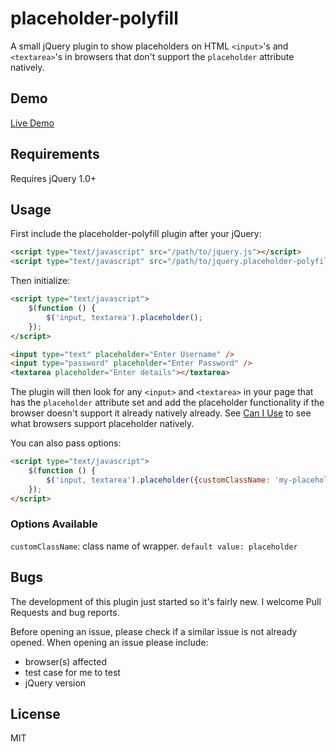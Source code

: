 placeholder-polyfill
====================

A small jQuery plugin to show placeholders on HTML `<input>`'s and `<textarea>`'s in browsers that don't support the `placeholder` attribute natively.

## Demo
[Live Demo](http://amerikan.github.io/placeholder-polyfill)

## Requirements

Requires jQuery 1.0+

## Usage

First include the placeholder-polyfill plugin after your jQuery:

```html
<script type="text/javascript" src="/path/to/jquery.js"></script>
<script type="text/javascript" src="/path/to/jquery.placeholder-polyfill.js"></script>
```

Then initialize:

```html
<script type="text/javascript">
    $(function () {
        $('input, textarea').placeholder();
    });
</script>
```

```html
<input type="text" placeholder="Enter Username" />
<input type="password" placeholder="Enter Password" />
<textarea placeholder="Enter details"></textarea>
```

The plugin will then look for any `<input>` and `<textarea>` in your page that has the `placeholder` attribute set and add the placeholder functionality if the browser doesn't support it already natively already. See [Can I Use](http://caniuse.com/#feat=input-placeholder) to see what browsers support placeholder natively.

You can also pass options:
```html
<script type="text/javascript">
    $(function () {
        $('input, textarea').placeholder({customClassName: 'my-placeholder'});
    });
</script>
```

### Options Available
`customClassName`: class name of wrapper. `default value: placeholder`

## Bugs

The development of this plugin just started so it's fairly new. I welcome Pull Requests and bug reports.

Before opening an issue, please check if a similar issue is not already opened. When opening an issue please include:

- browser(s) affected
- test case for me to test
- jQuery version


## License

MIT
